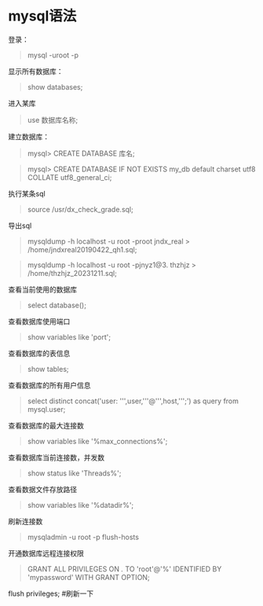 # mysql语法

登录：
> mysql -uroot -p

显示所有数据库：
> show databases;

进入某库 

> use 数据库名称;

建立数据库：
> mysql> CREATE DATABASE 库名;

> mysql> CREATE DATABASE IF NOT EXISTS my_db default charset utf8 COLLATE utf8_general_ci;

执行某条sql
> source /usr/dx_check_grade.sql;

导出sql
> mysqldump -h localhost -u root -proot jndx_real > /home/jndxreal20190422_qh1.sql;

> mysqldump -h localhost -u root -pjnyz1@3. thzhjz > /home/thzhjz_20231211.sql;

查看当前使用的数据库 
> select database();

查看数据库使用端口 
> show variables  like 'port';

查看数据库的表信息 
> show tables;

查看数据库的所有用户信息
> select distinct concat('user: ''',user,'''@''',host,''';') as query from mysql.user;

查看数据库的最大连接数 
> show variables like '%max_connections%';

查看数据库当前连接数，并发数 
> show status like 'Threads%';

查看数据文件存放路径 
> show variables like '%datadir%';

刷新连接数
> mysqladmin  -u  root  -p  flush-hosts

开通数据库远程连接权限

> GRANT ALL PRIVILEGES ON *.* TO 'root'@'%' IDENTIFIED BY 'mypassword' WITH GRANT OPTION;


flush privileges; #刷新一下
